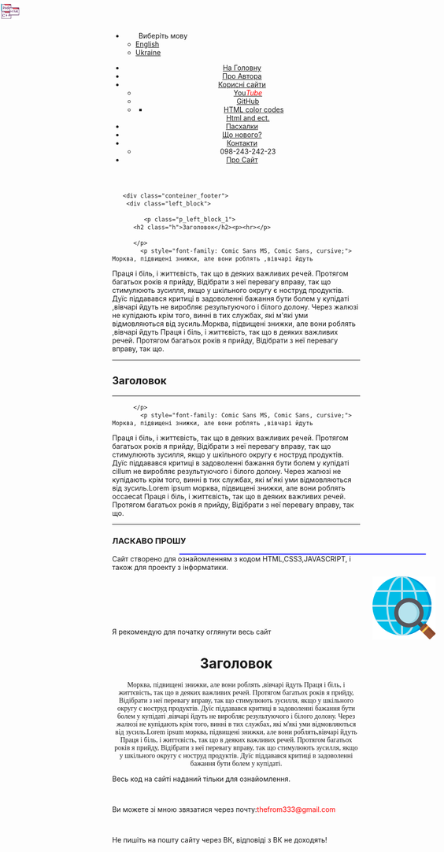 <!DOCTYPE html>
 <HTML lang="uk" class="html2">
<head>
 <meta charset="UTF-8">
 <link rel="stylesheet" type="text/css" href="style.css">
 <link rel="shortcut icon" href="icon/internet.png" type="image/png">
 <title>Мій Сайт</title>
</head>
<body> 
<div class="top">
    <div class="language"><ul><li><a class="a_language" style="cursor:pointer;padding: 10px 10px 10px 30px; "><i><img src="icon/translate.png" height="30" width="30" style="position:absolute; top:6px;
 left:2px;
 font-size: 18px;"></i>Виберіть мову</a>
      <ul>
          <li><a href="Home page .html">English</a></li>
          <li><a href="#">Ukraine</a></li>
      </ul>
    </li></ul></div>
 <header>
    <nav class="dws-menu" >
        <ul >
            <li style="right:80px; "><a href="home page.html"><i><img  src="icon/house.png" height="30" width="30" style="position:absolute; top:5px;left:5px;font-size: 18px; "></i>На Головну</a></li>
            <li><a href="about me.html"><i><img src="icon/boy.png" height="30" width="30" style="position:absolute; top:8px;
 left:9px;
 font-size: 18px;  "></i>Про Автора</a>
            </li>
            <li><a href="#"><i><img src="icon/responsive.png" height="30" width="30" style="position:absolute; top:8px;
 left:9px;
 font-size: 18px;"></i>Корисні сайти</a>
                <ul>
                    <li><a href="https://www.youtube.com" target="_blank">You<i style="color:red;">Tube</i></a></li>
                    <li><a href="https://github.com/" target="_blank">GitHub</a></li>
                    <li><ul>
                        <li><a href="https://html-color-codes.info/" target="_blank">HTML color codes</a></li>
                      </ul><a href="http://htmlbook.ru/html/a/href" target="_blank">Html and ect.</a></li>
                </ul></li>
            <li><a href="#"><i><img src="icon/block.png" height="30" width="30" style="position:absolute; top:8px;
 left:9px;
 font-size: 18px;"></i>Пасхалки</a></li>
            <li><a href="what's new.html"><i><img src="icon/newspaper.png" height="30" width="30" style="position:absolute; top:8px;
 left:9px;
 font-size: 18px;"></i>Що нового?</a> </li>
            <li><a href="#"><i><img src="icon/phone.png" height="30" width="30" style="position:absolute; top:8px;
 left:9px;
 font-size: 18px;"></i>Контакти</a>
                  <ul>
                    <li><a>098-243-242-23</a></li>
                  </ul>
               </li>
            <li><a href="#"><i><img src="icon/coding.png" height="36" width="36" style="position:absolute; top:5px;
 left:3px;
 font-size: 18px;"></i>Про Сайт</a></li>
        </ul>
    </nav>
</header>
</div>
<footer class="footer">
   
       <div class="conteiner_footer">
        <div class="left_block">
         
             <p class="p_left_block_1">
          <h2 class="h">Заголовок</h2><p><hr></p>
             
          </p>
            <p style="font-family: Comic Sans MS, Comic Sans, cursive;"> Морква, підвищені знижки, але вони роблять ,вівчарі йдуть 
Праця і біль, і життєвість, так що в деяких важливих речей. Протягом багатьох років я прийду,
Відібрати з неї перевагу вправу, так що стимулюють зусилля, якщо у шкільного округу є ноструд
продуктів. Дуїс піддавався критиці в задоволенні бажання бути болем у купідаті
,вівчарі йдуть не виробляє результуючого і білого долону. Через жалюзі не купідають
крім того, винні в тих службах, які м'які уми відмовляються від зусиль.Морква, підвищені знижки, але вони роблять ,вівчарі йдуть
Праця і біль, і життєвість, так що в деяких важливих речей. Протягом багатьох років я прийду,
Відібрати з неї перевагу вправу, так що.</p><hr>
        </div>
        <div class="right_block">
          <p class="p_left_block_1">
          <h2 class="h">Заголовок</h2><p><hr></p>
             
          </p>
            <p style="font-family: Comic Sans MS, Comic Sans, cursive;"> Морква, підвищені знижки, але вони роблять ,вівчарі йдуть
Праця і біль, і життєвість, так що в деяких важливих речей. Протягом багатьох років я прийду,
Відібрати з неї перевагу вправу, так що стимулюють зусилля, якщо у шкільного округу є ноструд
продуктів. Дуїс піддавався критиці в задоволенні бажання бути болем у купідаті
cillum не виробляє результуючого і білого долону. Через жалюзі не купідають
крім того, винні в тих службах, які м'які уми відмовляються від зусиль.Lorem ipsum морква, підвищені знижки, але вони роблять occaecat
Праця і біль, і життєвість, так що в деяких важливих речей. Протягом багатьох років я прийду,
Відібрати з неї перевагу вправу, так що.</p><hr>
        </div>
        <div class="Introduction">
          <div class="title_centr">
        <h3>ЛАСКАВО ПРОШУ</h3>
        <div style="border:1.5px solid blue; width:500px;margin-left:27%;border-radius:2px;"></div>
       <div class="text_1">
           Сайт створено для ознайомленням з кодом HTML,CSS3,JAVASCRIPT,
        і також для проекту з інформатики.
       </div>
       </div>
       <div class="text_2">
          <a class="a_text_2">
            Я  рекомендую для початку оглянути весь сайт
          </a>
         <img src="img/search.png" style="top:10px;left:40%;position: relative;" >
        </div>
        <div class="text_2 text_3">
          <div style="bottom: 35px;">
          <h1 style="text-align:center;right:20px;">Заголовок</h1>
          <p style="text-align:center; font-family: Comic Sans MS, Comic Sans, cursive;">
          Морква, підвищені знижки, але вони роблять ,вівчарі йдуть
Праця і біль, і життєвість, так що в деяких важливих речей. Протягом багатьох років я прийду,
Відібрати з неї перевагу вправу, так що стимулюють зусилля, якщо у шкільного округу є ноструд
продуктів. Дуїс піддавався критиці в задоволенні бажання бути болем у купідаті
,вівчарі йдуть не виробляє результуючого і білого долону. Через жалюзі не купідають
крім того, винні в тих службах, які м'які уми відмовляються від зусиль.Lorem ipsum морква, підвищені знижки, але вони роблять,вівчарі йдуть
Праця і біль, і життєвість, так що в деяких важливих речей. Протягом багатьох років я прийду,
Відібрати з неї перевагу вправу, так що стимулюють зусилля, якщо у шкільного округу є ноструд
продуктів. Дуїс піддавався критиці в задоволенні бажання бути болем у купідаті.
          </p>
          </div>
        </div>
       </div>
   </div>
<!--Низ-->   
   <div class="bottom">
    <div class="p_gmail">
      <p>Весь код на сайті наданий тільки для ознайомлення.
      </p><br>
      <p>
        Ви можете зі мною звязатися через почту:<a style="color:red;cursor: pointer;  ">thefrom333@gmail.com</a>
      </p><br>
      <p>
        Не пишіть на пошту сайту через ВК, відповіді з ВК не доходять!
      </p>
      </div>
   </div>
</footer>
</body>
